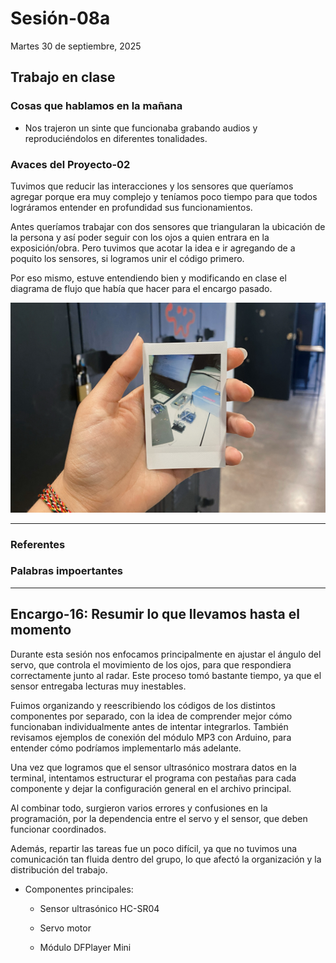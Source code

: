 # Sesión-08a

Martes 30 de septiembre, 2025

## Trabajo en clase

### Cosas que hablamos en la mañana

- Nos trajeron un sinte que funcionaba grabando audios y reproduciéndolos en diferentes tonalidades.

### Avaces del Proyecto-02

Tuvimos que reducir las interacciones y los sensores que queríamos agregar porque era muy complejo y teníamos poco tiempo para que todos lográramos entender en profundidad sus funcionamientos.

Antes queríamos trabajar con dos sensores que triangularan la ubicación de la persona y así poder seguir con los ojos a quien entrara en la exposición/obra. Pero tuvimos que acotar la idea e ir agregando de a poquito los sensores, si logramos unir el código primero.

Por eso mismo, estuve entendiendo bien y modificando en clase el diagrama de flujo que había que hacer para el encargo pasado.

![foto mini](imagenes/sesion08a.jpeg)

---

### Referentes

### Palabras impoertantes

---

## Encargo-16: Resumir lo que llevamos hasta el momento

Durante esta sesión nos enfocamos principalmente en ajustar el ángulo del servo, que controla el movimiento de los ojos, para que respondiera correctamente junto al radar. Este proceso tomó bastante tiempo, ya que el sensor entregaba lecturas muy inestables.

Fuimos organizando y reescribiendo los códigos de los distintos componentes por separado, con la idea de comprender mejor cómo funcionaban individualmente antes de intentar integrarlos. También revisamos ejemplos de conexión del módulo MP3 con Arduino, para entender cómo podríamos implementarlo más adelante.

Una vez que logramos que el sensor ultrasónico mostrara datos en la terminal, intentamos estructurar el programa con pestañas para cada componente y dejar la configuración general en el archivo principal. 

Al combinar todo, surgieron varios errores y confusiones en la programación, por la dependencia entre el servo y el sensor, que deben funcionar coordinados.

Además, repartir las tareas fue un poco difícil, ya que no tuvimos una comunicación tan fluida dentro del grupo, lo que afectó la organización y la distribución del trabajo.

- Componentes principales:

  - Sensor ultrasónico HC-SR04

  - Servo motor

  - Módulo DFPlayer Mini
